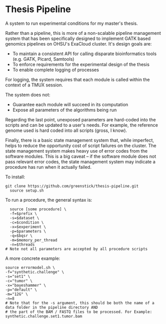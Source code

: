 # Thesis Pipeline

A system to run experimental conditions for my master's thesis. 

Rather than a pipeline, this is more of a non-scalable pipeline management system that has been specifically designed to implement GATK based genomics pipelines on OHSU's ExaCloud cluster. It's design goals are:

* To maintain a consistent API for calling disparate bioinformatics tools (e.g. GATK, Picard, Samtools)
* To enforce requirements for the experimental design of the thesis
* To enable complete logging of processes

For logging, the system requires that each module is called within the context of a TMUX session. 

The system does not:

* Guarantee each module will succeed in its computation
* Expose all parameters of the algorithms being run

Regarding the last point, unexposed parameters are hard-coded into the scripts and can be updated to a user's needs. For example, the reference genome used is hard coded into all scripts (gross, I know). 

Finally, there is a basic state management system that, while imperfect, helps to reduce the opportunity cost of script failures on the cluster. The state management system makes heavy use of error codes from the software modules. This is a big caveat – if the software module does not pass relevant error codes, the state management system may indicate a procedure has run when it actually failed. 

To install:

    git clone https://github.com/greenstick/thesis-pipeline.git
	  source setup.sh

To run a procedure, the general syntax is:

	  source [some procedure] \
	  -f=$prefix \
	  -s=$dataset \
	  -c=$condition \
	  -x=$experiment \
	  -p=$parameters \
	  -q=$bqsr \
	  -m=$memory_per_thread
	  -n=$threads
    # Note not all parameters are accepted by all procedure scripts
    
A more concrete example:

    source errormodel.sh \
    -f="synthetic.challenge" \
    -s="set1" \
    -c="tumor" \
    -x="bayeshammer" \
    -p="default" \
    -m="12G" \
    -n=8
    # Note that for the -s argument, this should be both the name of a data folder in the pipeline directory AND
    # the part of the BAM / FASTQ files to be processed. For Example: synthetic.challenge.set1.tumor.bam
    
